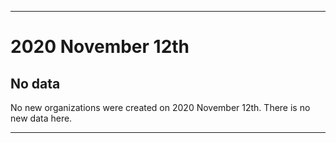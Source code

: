 
***

# 2020 November 12th

## No data

No new organizations were created on 2020 November 12th. There is no new data here.

***
